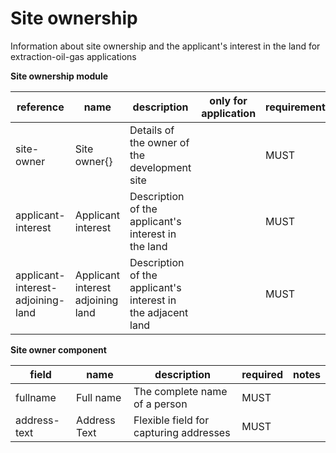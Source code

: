 # Site ownership

Information about site ownership and the applicant's interest in the land
for extraction-oil-gas applications


**Site ownership module**

| reference | name | description | only for application | requirement | notes |
| --- | --- | --- | --- | --- | --- |
| site-owner | Site owner{} | Details of the owner of the development site |  | MUST |  |
| applicant-interest | Applicant interest | Description of the applicant's interest in the land |  | MUST |  |
| applicant-interest-adjoining-land | Applicant interest adjoining land | Description of the applicant's interest in the adjacent land |  | MUST |  |


**Site owner component**

field | name | description | required | notes
-- | -- | -- | -- | --
fullname | Full name | The complete name of a person | MUST | 
address-text | Address Text | Flexible field for capturing addresses | MUST | 

